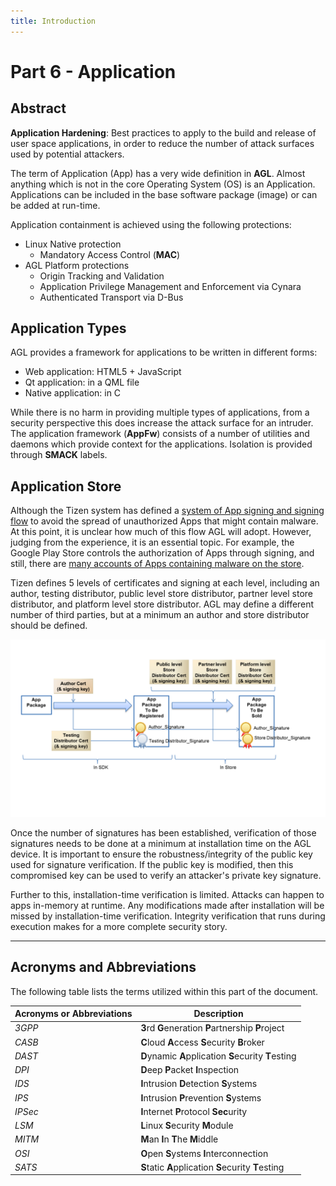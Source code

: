 ```yaml
---
title: Introduction
---
```


# Part 6 - Application

## Abstract

**Application Hardening**: Best practices to apply to the build and release of
user space applications, in order to reduce the number of attack surfaces used
by potential attackers.

The term of Application (App) has a very wide definition in **AGL**. Almost
anything which is not in the core Operating System (OS) is an Application.
Applications can be included in the base software package (image) or can be
added at run-time.

Application containment is achieved using the following protections:

- Linux Native protection
  - Mandatory Access Control (**MAC**)
- AGL Platform protections
  - Origin Tracking and Validation
  - Application Privilege Management and Enforcement via Cynara
  - Authenticated Transport via D-Bus

## Application Types

AGL provides a framework for applications to be written in different forms:

- Web application: HTML5 + JavaScript
- Qt application: in a QML file
- Native application: in C

While there is no harm in providing multiple types of applications, from a
security perspective this does increase the attack surface for an intruder. The
application framework (**AppFw**) consists of a number of utilities and daemons
which provide context for the applications. Isolation is provided through
**SMACK** labels.

## Application Store

Although the Tizen system has defined a [system of App signing and signing
flow](https://wiki.tizen.org/Security/Tizen_3.X_Overview#Application_Singing_and_Certificates)
to avoid the spread of unauthorized Apps that might contain malware. At this
point, it is unclear how much of this flow AGL will adopt. However, judging from
the experience, it is an essential topic. For example, the Google Play Store
controls the authorization of Apps through signing, and still, there are [many
accounts of Apps containing malware on the
store](http://www.eweek.com/mobile/researchers-find-132-malware-infected-android-apps-on-google-play).

Tizen defines 5 levels of certificates and signing at each level, including an
author, testing distributor, public level store distributor, partner level store
distributor, and platform level store distributor. AGL may define a different
number of third parties, but at a minimum an author and store distributor should
be defined.

![App Signing Flow](App_signing_flow.png)

Once the number of signatures has been established, verification of those
signatures needs to be done at a minimum at installation time on the AGL device.
It is important to ensure the robustness/integrity of the public key used for
signature verification. If the public key is modified, then this compromised key
can be used to verify an attacker's private key signature.

Further to this, installation-time verification is limited. Attacks can happen
to apps in-memory at runtime. Any modifications made after installation will be
missed by installation-time verification. Integrity verification that runs
during execution makes for a more complete security story.

--------------------------------------------------------------------------------

## Acronyms and Abbreviations

The following table lists the terms utilized within this part of the document.

Acronyms or Abbreviations | Description
------------------------- | ----------------------------------------------------
_3GPP_                    | **3**rd **G**eneration **P**artnership **P**roject
_CASB_                    | **C**loud **A**ccess **S**ecurity **B**roker
_DAST_                    | **D**ynamic **A**pplication **S**ecurity **T**esting
_DPI_                     | **D**eep **P**acket **I**nspection
_IDS_                     | **I**ntrusion **D**etection **S**ystems
_IPS_                     | **I**ntrusion **P**revention **S**ystems
_IPSec_                   | **I**nternet **P**rotocol **Sec**urity
_LSM_                     | **L**inux **S**ecurity **M**odule
_MITM_                    | **M**an **I**n **T**he **M**iddle
_OSI_                     | **O**pen **S**ystems **I**nterconnection
_SATS_                    | **S**tatic **A**pplication **S**ecurity **T**esting
